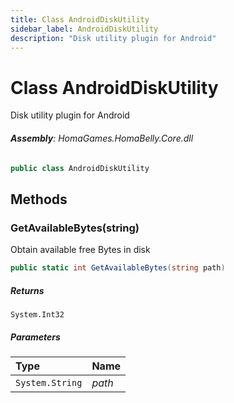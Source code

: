 ```yaml
---
title: Class AndroidDiskUtility
sidebar_label: AndroidDiskUtility
description: "Disk utility plugin for Android"
---
```

# Class AndroidDiskUtility
Disk utility plugin for Android

###### **Assembly**: HomaGames.HomaBelly.Core.dll

```csharp title="Declaration"
public class AndroidDiskUtility
```
## Methods
### GetAvailableBytes(string)
Obtain available free Bytes in disk

```csharp title="Declaration"
public static int GetAvailableBytes(string path)
```

##### Returns

`System.Int32`

##### Parameters

| Type | Name |
|:--- |:--- |
| `System.String` | *path* |


